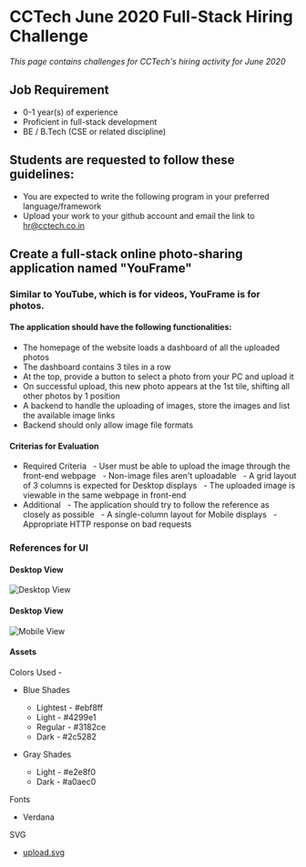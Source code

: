 # CCTech June 2020 Full-Stack Hiring Challenge

_This page contains challenges for CCTech's hiring activity for June 2020_

## Job Requirement

- 0-1 year(s) of experience
- Proficient in full-stack development
- BE / B.Tech (CSE or related discipline)

## Students are requested to follow these guidelines:

- You are expected to write the following program in your preferred language/framework
- Upload your work to your github account and email the link to hr@cctech.co.in

## Create a full-stack online photo-sharing application named "YouFrame"

### Similar to YouTube, which is for videos, YouFrame is for photos.

#### The application should have the following functionalities:

- The homepage of the website loads a dashboard of all the uploaded photos
- The dashboard contains 3 tiles in a row
- At the top, provide a button to select a photo from your PC and upload it
- On successful upload, this new photo appears at the 1st tile, shifting all other photos by 1 position
- A backend to handle the uploading of images, store the images and list the available image links
- Backend should only allow image file formats

#### Criterias for Evaluation

- Required Criteria
    - User must be able to upload the image through the front-end webpage
    - Non-image files aren't uploadable
    - A grid layout of 3 columns is expected for Desktop displays
    - The uploaded image is viewable in the same webpage in front-end
- Additional
    - The application should try to follow the reference as closely as possible
    - A single-column layout for Mobile displays
    - Appropriate HTTP response on bad requests

### References for UI

#### Desktop View

![Desktop View](https://github.com/mercurial-hc/challenges/blob/master/2020/06/hiring/images/c2-q1-desktop.png)

#### Desktop View

![Mobile View](https://github.com/mercurial-hc/challenges/blob/master/2020/06/hiring/images/c2-q1-mobile.png)

#### Assets

Colors Used -
- Blue Shades
  - Lightest - #ebf8ff
  - Light - #4299e1
  - Regular - #3182ce
  - Dark - #2c5282

- Gray Shades
  - Light - #e2e8f0
  - Dark - #a0aec0

Fonts
- Verdana

SVG
- [upload.svg](https://raw.githubusercontent.com/mercurial-hc/challenges/master/2020/06/hiring/images/upload.svg)
